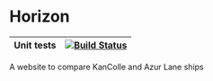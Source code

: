 # Horizon
| Unit tests | [![Build Status](https://travis-ci.org/Xwilarg/Horizon.svg?branch=master)](https://travis-ci.org/Xwilarg/Horizon) |
| ----- | ------------ |

A website to compare KanColle and Azur Lane ships
